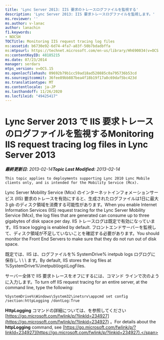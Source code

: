```yaml
---
title: 'Lync Server 2013: IIS 要求のトレースログファイルを監視する'
description: 'Lync Server 2013: IIS 要求トレースログファイルを監視します。'
ms.reviewer: ''
ms.author: v-lanac
author: lanachin
f1.keywords:
- NOCSH
TOCTitle: Monitoring IIS request tracing log files
ms:assetid: b6730e92-6d74-4fa7-a83f-50b7bdadbffa
ms:mtpsurl: https://technet.microsoft.com/en-us/library/Hh690034(v=OCS.15)
ms:contentKeyID: 48185215
ms.date: 07/23/2014
manager: serdars
mtps_version: v=OCS.15
ms.openlocfilehash: 09692b79b1cc59ad18ad520885c0a795736b53cd
ms.sourcegitcommit: 36fee89bb887bea4f18b19f17a8c69daf5bc423d
ms.translationtype: MT
ms.contentlocale: ja-JP
ms.lasthandoff: 11/26/2020
ms.locfileid: "49425417"
---
```

# <a name="monitoring-iis-request-tracing-log-files-in-lync-server-2013"></a><span data-ttu-id="bef3c-103">Lync Server 2013 で IIS 要求トレースのログファイルを監視する</span><span class="sxs-lookup"><span data-stu-id="bef3c-103">Monitoring IIS request tracing log files in Lync Server 2013</span></span>

<div data-xmlns="http://www.w3.org/1999/xhtml">

<div class="topic" data-xmlns="http://www.w3.org/1999/xhtml" data-msxsl="urn:schemas-microsoft-com:xslt" data-cs="https://msdn.microsoft.com/">

<div data-asp="https://msdn2.microsoft.com/asp">



</div>

<div id="mainSection">

<div id="mainBody"><span data-ttu-id="bef3c-104">

<span> </span></span><span class="sxs-lookup"><span data-stu-id="bef3c-104">

<span> </span></span></span>

<span data-ttu-id="bef3c-105">_**最終更新日:** 2013-02-14_</span><span class="sxs-lookup"><span data-stu-id="bef3c-105">_**Topic Last Modified:** 2013-02-14_</span></span>

    This topic applies to deployments supporting Lync 2010 Lync Mobile clients only, and is intended for the Mobility Service (Mcx).

<span data-ttu-id="bef3c-106">Lync Server Mobility Service (Mcx) のインターネットインフォメーションサービス (IIS) 要求のトレースを有効にすると、生成されたログファイルは1日に最大 3 gb のディスク領域を消費する可能性があります。</span><span class="sxs-lookup"><span data-stu-id="bef3c-106">When you enable Internet Information Services (IIS) request tracing for the Lync Server Mobility Service (Mcx), the log files that are generated can consume up to three gigabytes of disk space per day.</span></span> <span data-ttu-id="bef3c-107">IIS トレースログは既定で有効になっています。</span><span class="sxs-lookup"><span data-stu-id="bef3c-107">IIS trace logging is enabled by default.</span></span> <span data-ttu-id="bef3c-108">フロントエンドサーバーを監視して、ディスク領域が不足していないことを確認する必要があります。</span><span class="sxs-lookup"><span data-stu-id="bef3c-108">You should monitor the Front End Servers to make sure that they do not run out of disk space.</span></span>

<span data-ttu-id="bef3c-109">既定では、IIS は、ログファイルを% SystemDrive% inetpub logs ログログに保存し \\ \\ \\ ます。</span><span class="sxs-lookup"><span data-stu-id="bef3c-109">By default, IIS stores the log files at %SystemDrive%\\inetpub\\logs\\LogFiles.</span></span>

<span data-ttu-id="bef3c-110">サーバー全体で IIS 要求トレースをオフにするには、コマンド ラインで次のように入力します。</span><span class="sxs-lookup"><span data-stu-id="bef3c-110">To turn off IIS request tracing for an entire server, at the command line, type the following:</span></span>

    %SystemDrive%\Windows\System32\inetsrv\appcmd set config /section:httpLogging /dontLog:True

<span data-ttu-id="bef3c-111">**HttpLogging** コマンドの詳細については、を参照してください [https://go.microsoft.com/fwlink/p/?linkId=234927](https://go.microsoft.com/fwlink/p/?linkid=234927) 。</span><span class="sxs-lookup"><span data-stu-id="bef3c-111">For details about the **httpLogging** command, see [https://go.microsoft.com/fwlink/p/?linkId=234927](https://go.microsoft.com/fwlink/p/?linkid=234927).</span></span>

<span data-ttu-id="bef3c-112"></div>

<span> </span>

</div>

</div>

</span><span class="sxs-lookup"><span data-stu-id="bef3c-112"></div>

<span> </span>

</div>

</div>

</span></span></div>

